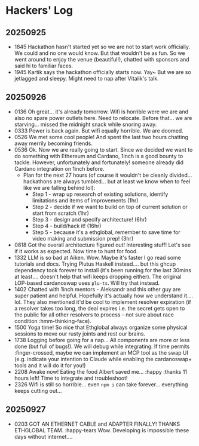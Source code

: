 # Hackers' Log

## 20250925 
* 1845 Hackathon hasn't started yet so we are not to start work officially. We could and no one would know. But that wouldn't be as fun. So we went around to enjoy the venue (beautiful!), chatted with sponsors and said hi to familiar faces.
* 1945 Kartik says the hackathon officially starts now. Yay~ But we are so jetlagged and sleepy. Might need to nap after Vitalik's talk.


## 20250926
* 0136 Oh great... it's already tomorrow. Wifi is horrible were we are and also no spare power outlets here. Need to relocate. Before that... we are starving... missed the midnight snack while snoring away.
* 0333 Power is back again. But wifi equally horrible. We are doomed.
* 0526 We met some cool people! And spent the last two hours chatting away merrily becoming friends.
* 0536 Ok. Now we are really going to start. Since we decided we want to do something with Ethereum and Cardano, 1inch is a good bounty to tackle. However, unfortunately and fortunately! someone already did Cardano integration on 1inch before. 
  * Plan for the next 27 hours (of course it wouldn't be cleanly divided... hackathons are always tumbled... but at least we know when to feel like we are falling behind lol):
    - Step 1 - wrap up research of existing solutions, identify limitations and items of improvements (1hr)
    - Step 2 - decide if we want to build on top of current solution or start from scratch (1hr)
    - Step 3 - design and specify architecture! (6hr)
    - Step 4 - build/hack it! (16hr)
    - Step 5 - because it's a ethglobal, remember to save time for video making and submission prep! (3hr)
* 0818 Got the overall architecture figured out! Interesting stuff! Let's see if it works as expected. Now time to hunt for food.
* 1332 LLM is so bad at Aiken. Wow. Maybe it's faster I go read some tutorials and docs. Trying Plutus Haskell instead.... but this ghcup dependency took forever to install (it's been running for the last 30mins at least.... doesn't help that wifi keeps dropping either). The original LOP-based cardanoswap uses `plu-ts`. Will try that instead.
* 1402 Chatted with 1inch mentors - Aleksandr and this other guy are super patient and helpful. Hopefully it's actually how we understand it.... lol. They also mentioned it'd be cool to implement resolver expiration (if a resolver takes too long, the deal expires i.e. the secret gets open to the public for all other resolvers to process - not sure about race condition :hmm-thinking-face).
* 1500 Yoga time! So nice that Ethglobal always organize some physical sessions to move our rusty joints and rest our brains.
* 1738 Logging before going for a nap... All components are more or less done (but full of bugs!). We will debug while integrating. If time permits :finger-crossed, maybe we can implement an MCP tool as the swap UI (e.g. indicate your intention to Claude while enabling the cardanoswap+ tools and it will do it for you!)
* 2208 Awake now! Eating the food Albert saved me... :happy :thanks 11 hours left! Time to integrate and troubleshoot!
* 2326 Wifi is still so horrible... even `npm i` can take forever... everything keeps cutting out...

## 20250927

* 0203 GOT AN ETHERNET CABLE and ADAPTER FINALLY! THANKS ETHGLOBAL TEAM. :happy-tears Wow. Developing is impossible these days without internet....